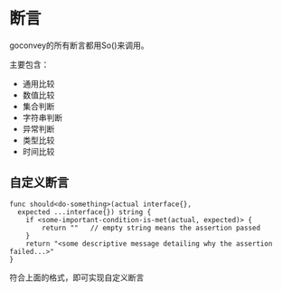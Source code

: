 # 断言

goconvey的所有断言都用So()来调用。

主要包含：

- 通用比较
- 数值比较
- 集合判断
- 字符串判断
- 异常判断
- 类型比较
- 时间比较

## 自定义断言

    func should<do-something>(actual interface{},
      expected ...interface{}) string {
        if <some-important-condition-is-met(actual, expected)> {
            return ""   // empty string means the assertion passed
        }
        return "<some descriptive message detailing why the assertion failed...>"
    }

符合上面的格式，即可实现自定义断言
